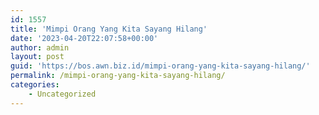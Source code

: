 ```yaml
---
id: 1557
title: 'Mimpi Orang Yang Kita Sayang Hilang'
date: '2023-04-20T22:07:58+00:00'
author: admin
layout: post
guid: 'https://bos.awn.biz.id/mimpi-orang-yang-kita-sayang-hilang/'
permalink: /mimpi-orang-yang-kita-sayang-hilang/
categories:
    - Uncategorized
---
```


